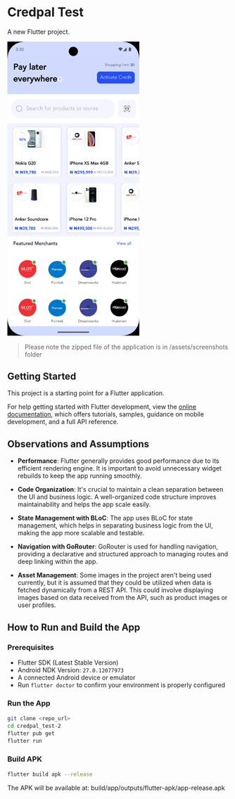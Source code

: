 # Credpal Test

A new Flutter project.

<img src="assets/screenshots/screenshot.png" alt="App Screenshot" width="300"/>

> Please note the zipped file of the application is in /assets/screenshots folder

## Getting Started

This project is a starting point for a Flutter application.

For help getting started with Flutter development, view the [online documentation](https://docs.flutter.dev/), which offers tutorials, samples, guidance on mobile development, and a full API reference.

## Observations and Assumptions

- **Performance**: Flutter generally provides good performance due to its efficient rendering engine. It is important to avoid unnecessary widget rebuilds to keep the app running smoothly.

- **Code Organization**: It's crucial to maintain a clean separation between the UI and business logic. A well-organized code structure improves maintainability and helps the app scale easily.

- **State Management with BLoC**: The app uses BLoC for state management, which helps in separating business logic from the UI, making the app more scalable and testable.

- **Navigation with GoRouter**: GoRouter is used for handling navigation, providing a declarative and structured approach to managing routes and deep linking within the app.

- **Asset Management**: Some images in the project aren't being used currently, but it is assumed that they could be utilized when data is fetched dynamically from a REST API. This could involve displaying images based on data received from the API, such as product images or user profiles.

## How to Run and Build the App

### Prerequisites

- Flutter SDK (Latest Stable Version)
- Android NDK Version: `27.0.12077973`
- A connected Android device or emulator
- Run `flutter doctor` to confirm your environment is properly configured

### Run the App

```bash
git clone <repo_url>
cd credpal_test-2
flutter pub get
flutter run
```

### Build APK

```bash
flutter build apk --release
```

The APK will be available at: build/app/outputs/flutter-apk/app-release.apk
